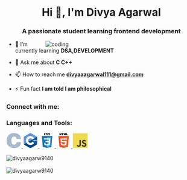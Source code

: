  <h1 align="center">Hi 👋, I'm Divya Agarwal</h1>
<h3 align="center">A passionate student learning frontend development</h3>
<img align="right" alt="coding" width="400" src="https://res.cloudinary.com/vondy/image/fetch/q_auto:best,f_auto,w_1200/https://protoinfrastack-myfirstbucketb8884501-fnnzvxt2ee5v.s3.amazonaws.com/4HRnE7Oeo35VSfO0Rn5fXrYNDFN3TIaJtyL7.png">

- 🌱 I’m currently learning **DSA,DEVELOPMENT**

- 💬 Ask me about **C C++**

- 📫 How to reach me **divyaaagarwal111@gmail.com**

- ⚡ Fun fact **I am told I am philosophical**

<h3 align="left">Connect with me:</h3>
<p align="left">
</p>

<h3 align="left">Languages and Tools:</h3>
<p align="left"> <a href="https://www.cprogramming.com/" target="_blank" rel="noreferrer"> <img src="https://raw.githubusercontent.com/devicons/devicon/master/icons/c/c-original.svg" alt="c" width="40" height="40"/> </a> <a href="https://www.w3schools.com/cpp/" target="_blank" rel="noreferrer"> <img src="https://raw.githubusercontent.com/devicons/devicon/master/icons/cplusplus/cplusplus-original.svg" alt="cplusplus" width="40" height="40"/> </a> <a href="https://www.w3schools.com/css/" target="_blank" rel="noreferrer"> <img src="https://raw.githubusercontent.com/devicons/devicon/master/icons/css3/css3-original-wordmark.svg" alt="css3" width="40" height="40"/> </a> <a href="https://www.w3.org/html/" target="_blank" rel="noreferrer"> <img src="https://raw.githubusercontent.com/devicons/devicon/master/icons/html5/html5-original-wordmark.svg" alt="html5" width="40" height="40"/> </a> <a href="https://developer.mozilla.org/en-US/docs/Web/JavaScript" target="_blank" rel="noreferrer"> <img src="https://raw.githubusercontent.com/devicons/devicon/master/icons/javascript/javascript-original.svg" alt="javascript" width="40" height="40"/> </a> </p>

<p><img align="center" src="https://github-readme-stats.vercel.app/api/top-langs?username=divyaagarw9140&show_icons=true&locale=en&layout=compact" alt="divyaagarw9140" /></p>

<p><img align="center" src="https://github-readme-streak-stats.herokuapp.com/?user=divyaagarw9140&" alt="divyaagarw9140" /></p>

